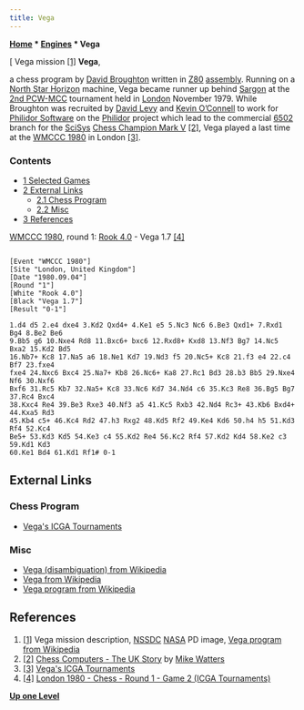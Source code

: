 ```yaml
---
title: Vega
---
```

**[Home](Home "Home") \* [Engines](Engines "Engines") \* Vega**



[ Vega mission <a id="cite-note-1" href="#cite-ref-1">[1]</a>
**Vega**,  

a chess program by [David Broughton](David_Broughton "David Broughton") written in [Z80](Z80 "Z80") [assembly](Assembly "Assembly"). Running on a [North Star Horizon](https://en.wikipedia.org/wiki/NorthStar_Horizon) machine, Vega became runner up behind [Sargon](Sargon "Sargon") at the [2nd PCW-MCC](PCW-MCC_1979 "PCW-MCC 1979") tournament held in [London](https://en.wikipedia.org/wiki/London) November 1979. While Broughton was recruited by [David Levy](David_Levy "David Levy") and [Kevin O’Connell](Kevin_O%E2%80%99Connell "Kevin O’Connell") to work for [Philidor Software](Philidor_Software "Philidor Software") on the [Philidor](Philidor "Philidor") project which lead to the commercial [6502](6502 "6502") branch for the [SciSys](Saitek "Saitek") [Chess Champion Mark V](Chess_Champion_Mark_V "Chess Champion Mark V") <a id="cite-note-2" href="#cite-ref-2">[2]</a>, Vega played a last time at the [WMCCC 1980](WMCCC_1980 "WMCCC 1980") in London <a id="cite-note-3" href="#cite-ref-3">[3]</a>. 



### Contents


* [1 Selected Games](#selected-games)
* [2 External Links](#external-links)
	+ [2.1 Chess Program](#chess-program)
	+ [2.2 Misc](#misc)
* [3 References](#references)






[WMCCC 1980](WMCCC_1980 "WMCCC 1980"), round 1: [Rook 4.0](Rook_(Program) "Rook (Program)") - Vega 1.7 <a id="cite-note-4" href="#cite-ref-4">[4]</a>




```

[Event "WMCCC 1980"]
[Site "London, United Kingdom"]
[Date "1980.09.04"]
[Round "1"]
[White "Rook 4.0"]
[Black "Vega 1.7"]
[Result "0-1"]

1.d4 d5 2.e4 dxe4 3.Kd2 Qxd4+ 4.Ke1 e5 5.Nc3 Nc6 6.Be3 Qxd1+ 7.Rxd1 Bg4 8.Be2 Be6 
9.Bb5 g6 10.Nxe4 Rd8 11.Bxc6+ bxc6 12.Rxd8+ Kxd8 13.Nf3 Bg7 14.Nc5 Bxa2 15.Kd2 Bd5 
16.Nb7+ Kc8 17.Na5 a6 18.Ne1 Kd7 19.Nd3 f5 20.Nc5+ Kc8 21.f3 e4 22.c4 Bf7 23.fxe4 
fxe4 24.Nxc6 Bxc4 25.Na7+ Kb8 26.Nc6+ Ka8 27.Rc1 Bd3 28.b3 Bb5 29.Nxe4 Nf6 30.Nxf6 
Bxf6 31.Rc5 Kb7 32.Na5+ Kc8 33.Nc6 Kd7 34.Nd4 c6 35.Kc3 Re8 36.Bg5 Bg7 37.Rc4 Bxc4 
38.Kxc4 Re4 39.Be3 Rxe3 40.Nf3 a5 41.Kc5 Rxb3 42.Nd4 Rc3+ 43.Kb6 Bxd4+ 44.Kxa5 Rd3 
45.Kb4 c5+ 46.Kc4 Rd2 47.h3 Rxg2 48.Kd5 Rf2 49.Ke4 Kd6 50.h4 h5 51.Kd3 Rf4 52.Kc4 
Be5+ 53.Kd3 Kd5 54.Ke3 c4 55.Kd2 Re4 56.Kc2 Rf4 57.Kd2 Kd4 58.Ke2 c3 59.Kd1 Kd3 
60.Ke1 Bd4 61.Kd1 Rf1# 0-1 

```

## External Links


### Chess Program


* [Vega's ICGA Tournaments](https://www.game-ai-forum.org/icga-tournaments/program.php?id=463)


### Misc


* [Vega (disambiguation) from Wikipedia](https://en.wikipedia.org/wiki/Vega_%28disambiguation%29)
* [Vega from Wikipedia](https://en.wikipedia.org/wiki/Vega)
* [Vega program from Wikipedia](https://en.wikipedia.org/wiki/Vega_program)


## References


 1. <a id="cite-ref-1" href="#cite-note-1">[1]</a> Vega mission description, [NSSDC](https://en.wikipedia.org/wiki/National_Space_Science_Data_Center) [NASA](https://en.wikipedia.org/wiki/NASA) PD image, [Vega program from Wikipedia](https://en.wikipedia.org/wiki/Vega_program) 
2. <a id="cite-ref-2" href="#cite-note-2">[2]</a> [Chess Computers - The UK Story](http://www.chesscomputeruk.com/html/chess_computers_-_the_uk_story.html) by [Mike Watters](Mike_Watters "Mike Watters")
3. <a id="cite-ref-3" href="#cite-note-3">[3]</a> [Vega's ICGA Tournaments](https://www.game-ai-forum.org/icga-tournaments/program.php?id=463)
4. <a id="cite-ref-4" href="#cite-note-4">[4]</a> [London 1980 - Chess - Round 1 - Game 2 (ICGA Tournaments)](https://www.game-ai-forum.org/icga-tournaments/round.php?tournament=13&round=1&id=2)

**[Up one Level](Engines "Engines")**







 
